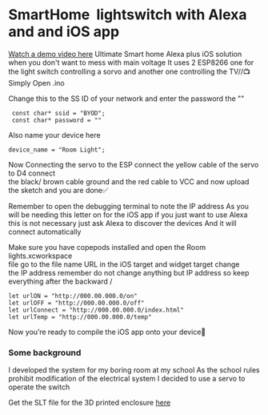 # SmartHome  lightswitch with Alexa and and iOS app

[Watch a demo video here](https://www.youtube.com/watch?v=D-yCt-Ropl0)
Ultimate Smart home Alexa plus iOS solution when you don't want to mess with main voltage 
It uses 2 ESP8266   one for the light switch controlling a sorvo and another one controlling the TV//📺 
Simply Open  .ino  

 Change this to the SS ID of your network and enter the password the ""
 
     const char* ssid = "BYOD";
     const char* password = ""
     
Also  name your device here 

    device_name = "Room Light";



Now Connecting  the servo  to the ESP  connect  the yellow cable  of the servo  to D4  connect  
the black/ brown cable  ground  and  the red cable  to VCC 
and now upload the sketch and you are done✅ 

Remember to open the debugging terminal to note the IP address 
As you will be needing this letter on  for the  iOS app   if you  just want to use Alexa 
this is not necessary  just ask Alexa to discover the   devices
And it will connect automatically

 Make sure  you have copepods installed  and open  the Room lights.xcworkspace  
 file  go to  the file  name URL   in the iOS target  and widget target   change  
 the IP address  remember  do not change  anything  but IP address  so keep everything   after the backward /
 
    let urlON = "http://000.00.000.0/on"
    let urlOFF = "http://000.00.000.0/off"
    let urlConnect = "http://000.00.000.0/index.html"
    let urlTemp = "http://000.00.000.0/temp"
    


Now you’re ready  to compile  the iOS app  onto your device🚀

### Some background
 I developed the system for my boring room at my school As the school rules  prohibit modification of the electrical system  I decided  to use a servo  to operate  the switch
 
 Get the SLT file for the 3D printed enclosure [here](http://www.thingiverse.com/thing:2307874)
